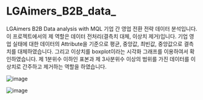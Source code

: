 # LGAimers_B2B_data_
LGAimers B2B Data analysis with MQL
기업 간 영업 전환 전략 데이터 분석입니다. 이 프로젝트에서의 제 역할은 데이터 전처리(결측치 대체, 이상치 제거)입니다. 
기업 영업 실태에 대한 데이터의 Attribute을 기준으로 평균, 중앙값, 최빈값, 중앙값으로 결측치를 대체하였습니다. 그리고 이상치를 boxplot이라는 시각화 그래프를 이용하여서 확인하였습니다. 제 1분위수 이하인 표본과 제 3사분위수 이상의 범위를 가진 데이터를 이상치로 간주하고 제거하는 역할을 하였습니다.

![image](https://github.com/user-attachments/assets/577ba17c-2d77-46b5-bc86-a68c4aed01a9)

![image](https://github.com/user-attachments/assets/dbf2d043-c014-49db-bb17-036deb49bb26)
